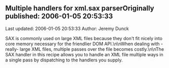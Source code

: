 ## Multiple handlers for xml.sax parserOriginally published: 2006-01-05 20:53:33 
Last updated: 2006-01-05 20:53:33 
Author: Jeremy Dunck 
 
SAX is commonly used on large XML files because they don't fit nicely into core memory necessary for the friendlier DOM API.\n\nWhen dealing with -really- large XML files, multiple passes over the file becomes costly.\n\nThe SAX handler in this recipe allows you to handle an XML file multiple ways in a single pass by dispatching to the handlers you supply.